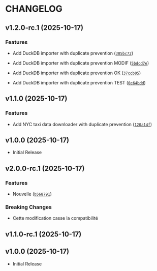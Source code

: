 # CHANGELOG

<!-- version list -->

## v1.2.0-rc.1 (2025-10-17)

### Features

- Add DuckDB importer with duplicate prevention
  ([`385bc72`](https://github.com/Swiit42/github-data-pipeline/commit/385bc72c9b664d5e85543793e689c007331afa0f))

- Add DuckDB importer with duplicate prevention MODIF
  ([`5bdcd7e`](https://github.com/Swiit42/github-data-pipeline/commit/5bdcd7ebc0909e3fa50802a3784f92abc4dc5f5a))

- Add DuckDB importer with duplicate prevention OK
  ([`37ccb05`](https://github.com/Swiit42/github-data-pipeline/commit/37ccb05a9e94728e6933f57cd460f70eab2204d6))

- Add DuckDB importer with duplicate prevention TEST
  ([`0c64bdd`](https://github.com/Swiit42/github-data-pipeline/commit/0c64bdd943d9b04c923f70f27d71dba771352030))


## v1.1.0 (2025-10-17)

### Features

- Add NYC taxi data downloader with duplicate prevention
  ([`120a14f`](https://github.com/Swiit42/github-data-pipeline/commit/120a14f2dc64acbddfff0231d262defd212300dc))


## v1.0.0 (2025-10-17)

- Initial Release

## v2.0.0-rc.1 (2025-10-17)

### Features

- Nouvelle
  ([`b568791`](https://github.com/gsoulat/semantic-release-uv/commit/b5687918402fbf38e32a7fb6c6574d8d5e32c36a))

### Breaking Changes

- Cette modification casse la compatibilité


## v1.1.0-rc.1 (2025-10-17)


## v1.0.0 (2025-10-17)

- Initial Release
